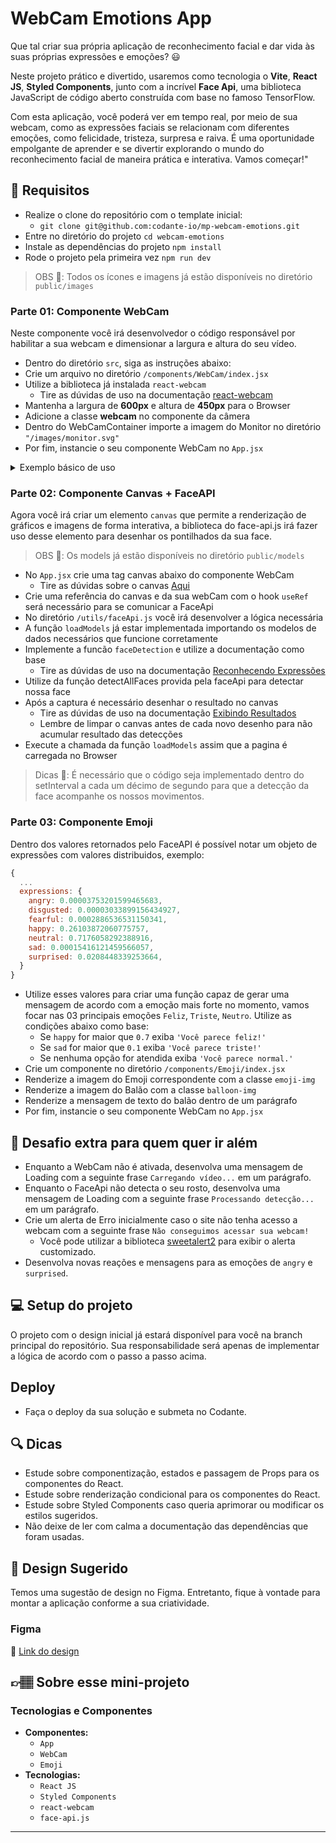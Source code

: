 # WebCam Emotions App

Que tal criar sua própria aplicação de reconhecimento facial e dar vida às suas próprias expressões e emoções? 😃

Neste projeto prático e divertido, usaremos como tecnologia o **Vite**, **React JS**, **Styled Components**, junto com a incrível **Face Api**, uma biblioteca JavaScript de código aberto construída com base no famoso TensorFlow.

Com esta aplicação, você poderá ver em tempo real, por meio de sua webcam, como as expressões faciais se relacionam com diferentes emoções, como felicidade, tristeza, surpresa e raiva. É uma oportunidade empolgante de aprender e se divertir explorando o mundo do reconhecimento facial de maneira prática e interativa. Vamos começar!"


## 🔨 Requisitos

  - Realize o clone do repositório com o template inicial:
    - `git clone git@github.com:codante-io/mp-webcam-emotions.git`
  - Entre no diretório do projeto `cd webcam-emotions`
  - Instale as dependências do projeto `npm install`
  - Rode o projeto pela primeira vez `npm run dev`

> OBS 👀: Todos os ícones e imagens já estão disponíveis no diretório `public/images`


### Parte 01: Componente WebCam
Neste componente você irá desenvolvedor o código responsável por habilitar a sua webcam e dimensionar a largura e altura do seu vídeo.

  - Dentro do diretório `src`, siga as instruções abaixo:
  - Crie um arquivo no diretório `/components/WebCam/index.jsx`
  - Utilize a biblioteca já instalada `react-webcam`
    - Tire as dúvidas de uso na documentação [react-webcam](https://www.npmjs.com/package/react-webcam)
  - Mantenha a largura de **600px** e altura de **450px** para o Browser
  - Adicione a classe **webcam** no componente da câmera
  - Dentro do WebCamContainer importe a imagem do Monitor no diretório `"/images/monitor.svg"`
  - Por fim, instancie o seu componente WebCam no `App.jsx`

<details>
  <summary>Exemplo básico de uso</summary>

```javascript
<WebCam
  onUserMedia={/*Evento ativado quando o vídeo é carregado com sucesso*/}
  onUserMediaError={/*Evento ativado quando algum erro não carrega o vídeo*/}
  width={600}
  height={450}
  autoPlay
  muted
/>
```

</details>


### Parte 02: Componente Canvas + FaceAPI
Agora você irá criar um elemento `canvas` que permite a renderização de gráficos e imagens  de forma interativa, a biblioteca do face-api.js irá fazer uso desse elemento para desenhar os pontilhados da sua face.

> OBS 👀: Os models já estão disponíveis no diretório `public/models`

  - No `App.jsx` crie uma tag canvas abaixo do componente WebCam
    - Tire as dúvidas sobre o canvas [Aqui](https://www.w3schools.com/html/html5_canvas.asp)
  - Crie uma referência do canvas e da sua webCam com o hook `useRef` será necessário para se comunicar a FaceApi
  - No diretório `/utils/faceApi.js` você irá desenvolver a lógica necessária
  - A função `loadModels` já estar implementada importando os modelos de dados necessários que funcione corretamente
  - Implemente a funcão `faceDetection` e utilize a documentação como base
    - Tire as dúvidas de uso na documentação [Reconhecendo Expressões](https://github.com/justadudewhohacks/face-api.js#recognizing-face-expressions)
  - Utilize da função detectAllFaces provida pela faceApi para detectar nossa face
  - Após a captura é necessário desenhar o resultado no canvas
    - Tire as dúvidas de uso na documentação [Exibindo Resultados](https://github.com/justadudewhohacks/face-api.js#displaying-detection-results)
    - Lembre de limpar o canvas antes de cada novo desenho para não acumular resultado das detecções
  - Execute a chamada da função `loadModels` assim que a pagina é carregada no Browser

> Dicas 👊: É necessário que o código seja implementado dentro do setInterval a cada um décimo de segundo para que a detecção da face acompanhe os nossos movimentos.


### Parte 03: Componente Emoji
Dentro dos valores retornados pelo FaceAPI é possível notar um objeto de expressões com valores distribuidos, exemplo:

```javascript
{
  ...
  expressions: {
    angry: 0.00003753201599465683,
    disgusted: 0.00003033899156434927,
    fearful: 0.0002886536531150341,
    happy: 0.26103872060775757,
    neutral: 0.7176058292388916,
    sad: 0.00015416121459566057,
    surprised: 0.0208448339253664,
  }
}
```

  - Utilize esses valores para criar uma função capaz de gerar uma mensagem de acordo com a emoção mais forte no momento, vamos focar nas 03 principais emoções `Feliz`, `Triste`, `Neutro`. Utilize as condições abaixo como base:
    - Se `happy` for maior que `0.7` exiba `'Você parece feliz!'`
    - Se `sad` for maior que `0.1` exiba `'Você parece triste!'`
    - Se nenhuma opção for atendida exiba `'Você parece normal.'`
  - Crie um componente no diretório `/components/Emoji/index.jsx`
  - Renderize a imagem do Emoji correspondente com a classe `emoji-img`
  - Renderize a imagem do Balão com a classe `balloon-img`
  - Renderize a mensagem de texto do balão dentro de um parágrafo
  - Por fim, instancie o seu componente WebCam no `App.jsx`


## 🔨 Desafio extra para quem quer ir além

  - Enquanto a WebCam não é ativada, desenvolva uma mensagem de Loading com a seguinte frase `Carregando vídeo...` em um parágrafo.
  - Enquanto o FaceApi não detecta o seu rosto, desenvolva uma mensagem de Loading com a seguinte frase `Processando detecção...` em um parágrafo.
  - Crie um alerta de Erro inicialmente caso o site não tenha acesso a webcam com a seguinte frase `Não conseguimos acessar sua webcam!`
    - Você pode utilizar a biblioteca [sweetalert2](https://sweetalert2.github.io/) para exibir o alerta customizado.
  - Desenvolva novas reações e mensagens para as emoções de `angry` e `surprised`.


## 💻 Setup do projeto

O projeto com o design inicial já estará disponível para você na branch principal do repositório. Sua responsabilidade será apenas de implementar a lógica de acordo com o passo a passo acima.


## Deploy

- Faça o deploy da sua solução e submeta no Codante.


## 🔍 Dicas

- Estude sobre componentização, estados e passagem de Props para os componentes do React.
- Estude sobre renderização condicional para os componentes do React.
- Estude sobre Styled Components caso queria aprimorar ou modificar os estilos sugeridos.
- Não deixe de ler com calma a documentação das dependências que foram usadas.


## 🎨 Design Sugerido

Temos uma sugestão de design no Figma. Entretanto, fique à vontade para montar a aplicação conforme a sua criatividade.

### Figma

🔗 [Link do design]()


## 👉🏽 Sobre esse mini-projeto

### Tecnologias e Componentes

- **Componentes:**
  - `App`
  - `WebCam`
  - `Emoji`
- **Tecnologias:**
  - `React JS`
  - `Styled Components`
  - `react-webcam`
  - `face-api.js`


---
